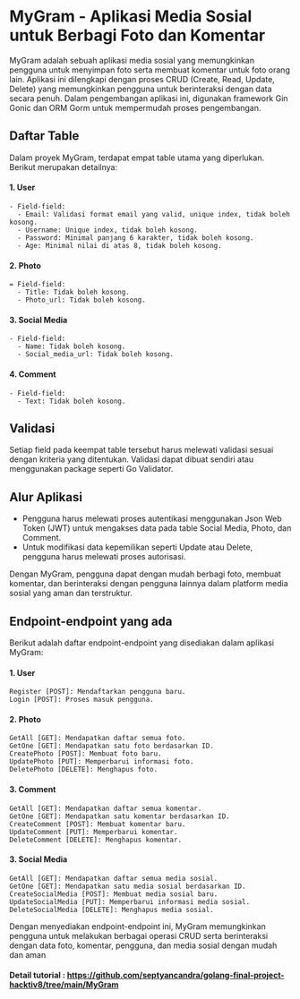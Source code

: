 # MyGram - Aplikasi Media Sosial untuk Berbagi Foto dan Komentar

MyGram adalah sebuah aplikasi media sosial yang memungkinkan pengguna untuk menyimpan foto serta membuat komentar untuk foto orang lain. Aplikasi ini dilengkapi dengan proses CRUD (Create, Read, Update, Delete) yang memungkinkan pengguna untuk berinteraksi dengan data secara penuh. Dalam pengembangan aplikasi ini, digunakan framework Gin Gonic dan ORM Gorm untuk mempermudah proses pengembangan.

## Daftar Table
Dalam proyek MyGram, terdapat empat table utama yang diperlukan. Berikut merupakan detailnya:

#### 1. User
```
- Field-field:
  - Email: Validasi format email yang valid, unique index, tidak boleh kosong.
  - Username: Unique index, tidak boleh kosong.
  - Password: Minimal panjang 6 karakter, tidak boleh kosong.
  - Age: Minimal nilai di atas 8, tidak boleh kosong.
```

#### 2. Photo
```
= Field-field:
  - Title: Tidak boleh kosong.
  - Photo_url: Tidak boleh kosong.
```

#### 3. Social Media
```
- Field-field:
  - Name: Tidak boleh kosong.
  - Social_media_url: Tidak boleh kosong.
```
#### 4. Comment
```
- Field-field:
  - Text: Tidak boleh kosong.
```

## Validasi
Setiap field pada keempat table tersebut harus melewati validasi sesuai dengan kriteria yang ditentukan. Validasi dapat dibuat sendiri atau menggunakan package seperti Go Validator.

## Alur Aplikasi
- Pengguna harus melewati proses autentikasi menggunakan Json Web Token (JWT) untuk mengakses data pada table Social Media, Photo, dan Comment.
- Untuk modifikasi data kepemilikan seperti Update atau Delete, pengguna harus melewati proses autorisasi.

Dengan MyGram, pengguna dapat dengan mudah berbagi foto, membuat komentar, dan berinteraksi dengan pengguna lainnya dalam platform media sosial yang aman dan terstruktur.

## Endpoint-endpoint yang ada
Berikut adalah daftar endpoint-endpoint yang disediakan dalam aplikasi MyGram:

#### 1. User
```
Register [POST]: Mendaftarkan pengguna baru.
Login [POST]: Proses masuk pengguna.
```

#### 2. Photo
```
GetAll [GET]: Mendapatkan daftar semua foto.
GetOne [GET]: Mendapatkan satu foto berdasarkan ID.
CreatePhoto [POST]: Membuat foto baru.
UpdatePhoto [PUT]: Memperbarui informasi foto.
DeletePhoto [DELETE]: Menghapus foto.
```

#### 3. Comment
```
GetAll [GET]: Mendapatkan daftar semua komentar.
GetOne [GET]: Mendapatkan satu komentar berdasarkan ID.
CreateComment [POST]: Membuat komentar baru.
UpdateComment [PUT]: Memperbarui komentar.
DeleteComment [DELETE]: Menghapus komentar.
```

#### 3. Social Media
```
GetAll [GET]: Mendapatkan daftar semua media sosial.
GetOne [GET]: Mendapatkan satu media sosial berdasarkan ID.
CreateSocialMedia [POST]: Membuat media sosial baru.
UpdateSocialMedia [PUT]: Memperbarui informasi media sosial.
DeleteSocialMedia [DELETE]: Menghapus media sosial.
```

Dengan menyediakan endpoint-endpoint ini, MyGram memungkinkan pengguna untuk melakukan berbagai operasi CRUD serta berinteraksi dengan data foto, komentar, pengguna, dan media sosial dengan mudah dan aman

#### Detail tutorial :  https://github.com/septyancandra/golang-final-project-hacktiv8/tree/main/MyGram
